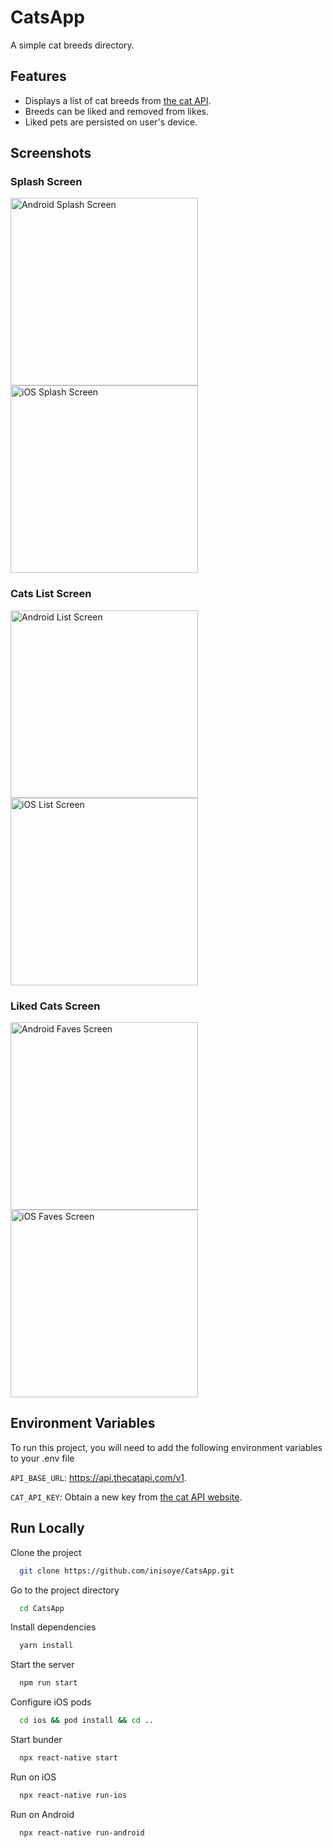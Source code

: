 # CatsApp

A simple cat breeds directory.

## Features

- Displays a list of cat breeds from [the cat API](https://thecatapi.com).
- Breeds can be liked and removed from likes.
- Liked pets are persisted on user's device.

## Screenshots

### Splash Screen

<img src="/screenshots/android-splash.png?raw=true" width="300" alt="Android Splash Screen">
<img src="/screenshots/ios-splash.png?raw=true" width="300" alt="iOS Splash Screen">

### Cats List Screen

<img src="/screenshots/android-list.png?raw=true" width="300" alt="Android List Screen">
<img src="/screenshots/ios-list.png?raw=true" width="300" alt="iOS List Screen">

### Liked Cats Screen

<img src="/screenshots/android-faves.png?raw=true" width="300" alt="Android Faves Screen">
<img src="/screenshots/ios-faves.png?raw=true" width="300" alt="iOS Faves Screen">

## Environment Variables

To run this project, you will need to add the following environment variables to your .env file

`API_BASE_URL`: https://api.thecatapi.com/v1.

`CAT_API_KEY`: Obtain a new key from [the cat API website](https://thecatapi.com).

## Run Locally

Clone the project

```bash
  git clone https://github.com/inisoye/CatsApp.git
```

Go to the project directory

```bash
  cd CatsApp
```

Install dependencies

```bash
  yarn install
```

Start the server

```bash
  npm run start
```

Configure iOS pods

```bash
  cd ios && pod install && cd ..
```

Start bunder

```bash
  npx react-native start
```

Run on iOS

```bash
  npx react-native run-ios
```

Run on Android

```bash
  npx react-native run-android
```
